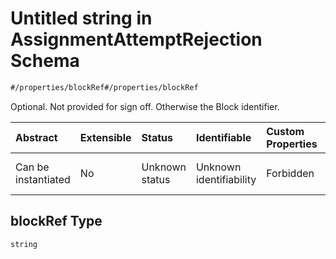 # Untitled string in AssignmentAttemptRejection Schema

```txt
#/properties/blockRef#/properties/blockRef
```

Optional. Not provided for sign off. Otherwise the Block identifier.

| Abstract            | Extensible | Status         | Identifiable            | Custom Properties | Additional Properties | Access Restrictions | Defined In                                                                                                                     |
| :------------------ | :--------- | :------------- | :---------------------- | :---------------- | :-------------------- | :------------------ | :----------------------------------------------------------------------------------------------------------------------------- |
| Can be instantiated | No         | Unknown status | Unknown identifiability | Forbidden         | Allowed               | none                | [assignment-attempt-rejection.json*](../../schema/driver-interaction/assignment-attempt-rejection.json "open original schema") |

## blockRef Type

`string`
